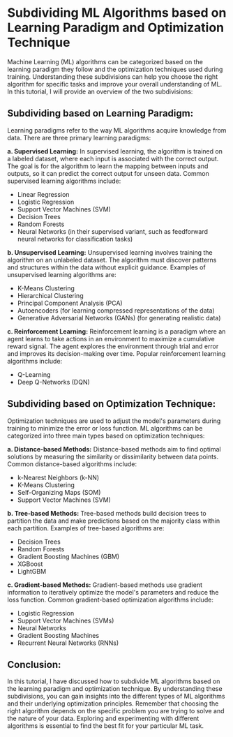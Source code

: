 # Subdividing ML Algorithms based on Learning Paradigm and Optimization Technique

Machine Learning (ML) algorithms can be categorized based on the learning paradigm they follow and the optimization techniques used during training. Understanding these subdivisions can help you choose the right algorithm for specific tasks and improve your overall understanding of ML. In this tutorial, I will provide an overview of the two subdivisions:

## Subdividing based on Learning Paradigm:

Learning paradigms refer to the way ML algorithms acquire knowledge from data. There are three primary learning paradigms:

**a. Supervised Learning:**
In supervised learning, the algorithm is trained on a labeled dataset, where each input is associated with the correct output. The goal is for the algorithm to learn the mapping between inputs and outputs, so it can predict the correct output for unseen data. Common supervised learning algorithms include:

- Linear Regression
- Logistic Regression
- Support Vector Machines (SVM)
- Decision Trees
- Random Forests
- Neural Networks (in their supervised variant, such as feedforward neural networks for classification tasks)

**b. Unsupervised Learning:**
Unsupervised learning involves training the algorithm on an unlabeled dataset. The algorithm must discover patterns and structures within the data without explicit guidance. Examples of unsupervised learning algorithms are:

- K-Means Clustering
- Hierarchical Clustering
- Principal Component Analysis (PCA)
- Autoencoders (for learning compressed representations of the data)
- Generative Adversarial Networks (GANs) (for generating realistic data)

**c. Reinforcement Learning:**
Reinforcement learning is a paradigm where an agent learns to take actions in an environment to maximize a cumulative reward signal. The agent explores the environment through trial and error and improves its decision-making over time. Popular reinforcement learning algorithms include:

- Q-Learning
- Deep Q-Networks (DQN)

## Subdividing based on Optimization Technique:

Optimization techniques are used to adjust the model's parameters during training to minimize the error or loss function. ML algorithms can be categorized into three main types based on optimization techniques:

**a. Distance-based Methods:**
Distance-based methods aim to find optimal solutions by measuring the similarity or dissimilarity between data points. Common distance-based algorithms include:

- k-Nearest Neighbors (k-NN)
- K-Means Clustering
- Self-Organizing Maps (SOM)
- Support Vector Machines (SVM)

**b. Tree-based Methods:**
Tree-based methods build decision trees to partition the data and make predictions based on the majority class within each partition. Examples of tree-based algorithms are:

- Decision Trees
- Random Forests
- Gradient Boosting Machines (GBM)
- XGBoost
- LightGBM

**c. Gradient-based Methods:**
Gradient-based methods use gradient information to iteratively optimize the model's parameters and reduce the loss function. Common gradient-based optimization algorithms include:

-	Logistic Regression
-	Support Vector Machines (SVMs)
-	Neural Networks
-	Gradient Boosting Machines
-	Recurrent Neural Networks (RNNs)


## Conclusion:

In this tutorial, I have discussed how to subdivide ML algorithms based on the learning paradigm and optimization technique. By understanding these subdivisions, you can gain insights into the different types of ML algorithms and their underlying optimization principles. Remember that choosing the right algorithm depends on the specific problem you are trying to solve and the nature of your data. Exploring and experimenting with different algorithms is essential to find the best fit for your particular ML task.

